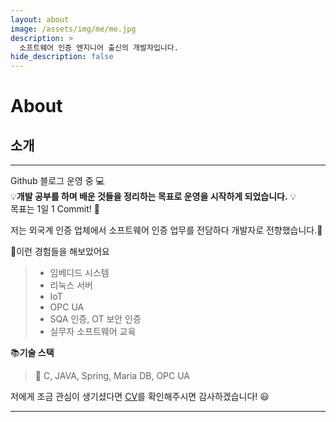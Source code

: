 ```yaml
---
layout: about
image: /assets/img/me/me.jpg
description: >
  소프트웨어 인증 엔지니어 출신의 개발자입니다.
hide_description: false
---
```


# About

<!--author-->


## 소개
---
Github 블로그 운영 중 💻  
💡__개발 공부를 하며 배운 것들을 정리하는 목표로 운영을 시작하게 되었습니다.__ 💡  
목표는 1일 1 Commit! 💪

저는 외국계 인증 업체에서 소프트웨어 인증 업무를 전담하다 개발자로 전향했습니다.📜

📖이런 경험들을 해보았어요
> - 임베디드 시스템
> - 리눅스 서버
> - IoT
> - OPC UA
> - SQA 인증, OT 보안 인증
> - 실무자 소프트웨어 교육

📚**기술 스택**

> 📝 C, JAVA, Spring, Maria DB, OPC UA

저에게 조금 관심이 생기셨다면 [CV](/assets/CV_PJW.pdf)를 확인해주시면 감사하겠습니다! 😃



---
